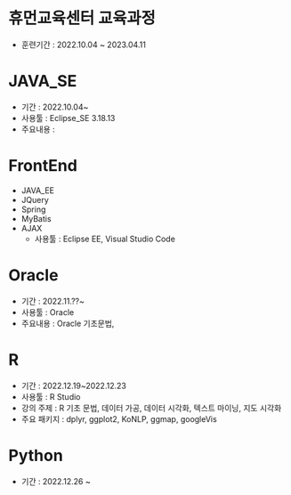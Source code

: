 # 휴먼교육센터 교육과정
 - 훈련기간 : 2022.10.04 ~ 2023.04.11




 # JAVA_SE
   - 기간 : 2022.10.04~
   - 사용툴 : Eclipse_SE 3.18.13
   - 주요내용 : 


 # FrontEnd
   - JAVA_EE 
   - JQuery
   - Spring 
   - MyBatis 
   - AJAX 
      - 사용툴 : Eclipse EE, Visual Studio Code

   
# Oracle
   - 기간 : 2022.11.??~
   - 사용툴 : Oracle
   - 주요내용 : Oracle 기초문법, 


 # R
   - 기간 : 2022.12.19~2022.12.23
   - 사용툴 : R Studio
   - 강의 주제 : R 기초 문법, 데이터 가공, 데이터 시각화, 텍스트 마이닝, 지도 시각화
   - 주요 패키지 : dplyr, ggplot2, KoNLP, ggmap, googleVis


# Python
   - 기간 : 2022.12.26 ~

